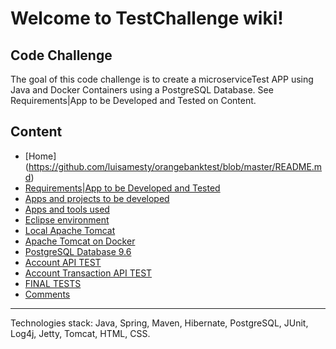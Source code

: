 # Welcome to TestChallenge wiki!

## Code Challenge
The goal of this code challenge is to create a microserviceTest APP using Java and Docker Containers using a PostgreSQL Database. See Requirements|App to be Developed and Tested on Content.

## Content
- [Home] (https://github.com/luisamesty/orangebanktest/blob/master/README.md)
- [Requirements|App to be Developed and Tested](https://github.com/luisamesty/orangebanktest/blob/master/OrangeBookWiki/Requirements.md)
- [Apps and projects to be developed](https://github.com/luisamesty/orangebanktest/blob/master/OrangeBookWiki/RequirementsProjects.md) 
- [Apps and tools used](https://github.com/luisamesty/orangebanktest/blob/master/OrangeBookWiki/RequirementsTools.md) 
- [Eclipse environment](https://github.com/luisamesty/orangebanktest/blob/master/OrangeBookWiki/RequirementsEclipse.md)
- [Local Apache Tomcat](https://github.com/luisamesty/orangebanktest/blob/master/OrangeBookWiki/RequirementsTomcat.md)
- [Apache Tomcat on Docker](https://github.com/luisamesty/orangebanktest/blob/master/OrangeBookWiki/RequirementsDockerImages.md)
- [PostgreSQL Database 9.6](https://github.com/luisamesty/orangebanktest/blob/master/OrangeBookWiki/RequirementsPostgreSQL.md)
- [Account API TEST](https://github.com/luisamesty/orangebanktest/blob/master/OrangeBookWiki/TestAccount.md)
- [Account Transaction API TEST](https://github.com/luisamesty/orangebanktest/blob/master/OrangeBookWiki/TestAccountTransaction.md)
- [FINAL TESTS](https://github.com/luisamesty/orangebanktest/blob/master/OrangeBookWiki/TestFinal.md)
- [Comments](https://github.com/luisamesty/orangebanktest/blob/master/OrangeBookWiki/TestChallengeComments.md)
***
Technologies stack: Java, Spring, Maven, Hibernate, PostgreSQL, JUnit, Log4j, Jetty, Tomcat, HTML, CSS.
